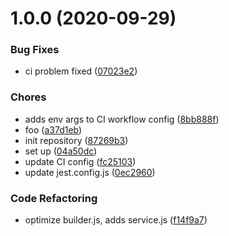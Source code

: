# 1.0.0 (2020-09-29)


### Bug Fixes

* ci problem fixed ([07023e2](https://github.com/icesjs/vue-cli-plugin-builder/commit/07023e2a5a6f3996120d8ba3e44dad93a091076f))


### Chores

* adds env args to CI workflow config ([8bb888f](https://github.com/icesjs/vue-cli-plugin-builder/commit/8bb888f63016b283a20d792f2387536f7653ee64))
* foo ([a37d1eb](https://github.com/icesjs/vue-cli-plugin-builder/commit/a37d1eb5dfe77063e21d170f43f3f842b6022991))
* init repository ([87269b3](https://github.com/icesjs/vue-cli-plugin-builder/commit/87269b3f69a59ce97bc1ee41fbf40b2a3c5c249a))
* set up ([04a50dc](https://github.com/icesjs/vue-cli-plugin-builder/commit/04a50dc48b67ed62eaeca7145891fea532c82f19))
* update CI config ([fc25103](https://github.com/icesjs/vue-cli-plugin-builder/commit/fc251031084109f91fa24f3f1b6f3414bd27e736))
* update jest.config.js ([0ec2960](https://github.com/icesjs/vue-cli-plugin-builder/commit/0ec2960878b647b9a9d70c2dd275af5007ce75dc))


### Code Refactoring

* optimize builder.js, adds service.js ([f14f9a7](https://github.com/icesjs/vue-cli-plugin-builder/commit/f14f9a7be68ad47bd0d1de9a9b9ca8662f81963b))
